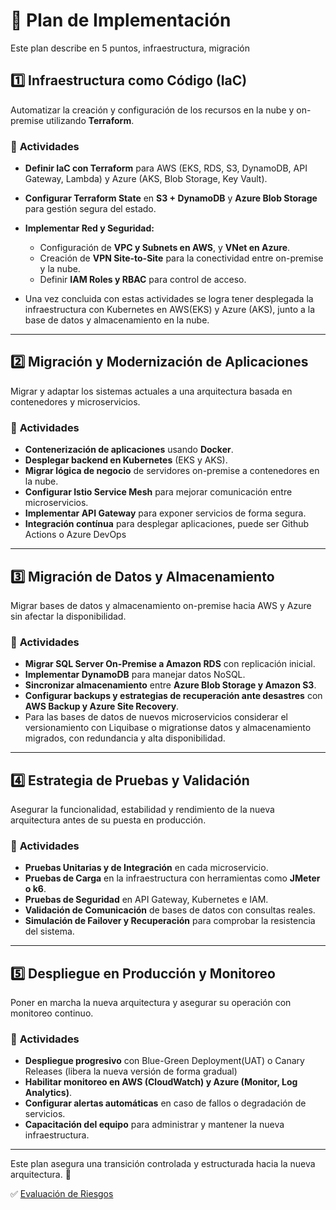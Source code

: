 # 📌 Plan de Implementación

Este plan describe en 5 puntos, infraestructura, migración 

## 1️⃣ Infraestructura como Código (IaC)

Automatizar la creación y configuración de los recursos en la nube y on-premise utilizando **Terraform**.

### 🔹 **Actividades**
- **Definir IaC con Terraform** para AWS (EKS, RDS, S3, DynamoDB, API Gateway, Lambda) y Azure (AKS, Blob Storage, Key Vault).
- **Configurar Terraform State** en **S3 + DynamoDB** y **Azure Blob Storage** para gestión segura del estado.
- **Implementar Red y Seguridad:**
  - Configuración de **VPC y Subnets en AWS**, y **VNet en Azure**.
  - Creación de **VPN Site-to-Site** para la conectividad entre on-premise y la nube.
  - Definir **IAM Roles y RBAC** para control de acceso.
  

- Una vez concluida con estas actividades se logra tener desplegada la infraestructura con Kubernetes en AWS(EKS) y Azure (AKS), junto a la base de datos y almacenamiento en la nube.
---

## 2️⃣ Migración y Modernización de Aplicaciones

Migrar y adaptar los sistemas actuales a una arquitectura basada en contenedores y microservicios.

### 🔹 **Actividades**
- **Contenerización de aplicaciones** usando **Docker**.
- **Desplegar backend en Kubernetes** (EKS y AKS).
- **Migrar lógica de negocio** de servidores on-premise a contenedores en la nube.
- **Configurar Istio Service Mesh** para mejorar comunicación entre microservicios.
- **Implementar API Gateway** para exponer servicios de forma segura.
- **Integración contínua** para desplegar aplicaciones, puede ser Github Actions o Azure DevOps 


---

## 3️⃣ Migración de Datos y Almacenamiento

Migrar bases de datos y almacenamiento on-premise hacia AWS y Azure sin afectar la disponibilidad.

### 🔹 **Actividades**
- **Migrar SQL Server On-Premise a Amazon RDS** con replicación inicial.
- **Implementar DynamoDB** para manejar datos NoSQL.
- **Sincronizar almacenamiento** entre **Azure Blob Storage y Amazon S3**.
- **Configurar backups y estrategias de recuperación ante desastres** con **AWS Backup y Azure Site Recovery**.
- Para las bases de datos de nuevos microservicios considerar el versionamiento con Liquibase o migrationse datos y almacenamiento migrados, con redundancia y alta disponibilidad.

---

## 4️⃣ Estrategia de Pruebas y Validación

Asegurar la funcionalidad, estabilidad y rendimiento de la nueva arquitectura antes de su puesta en producción.

### 🔹 **Actividades**
- **Pruebas Unitarias y de Integración** en cada microservicio.
- **Pruebas de Carga** en la infraestructura con herramientas como **JMeter o k6**.
- **Pruebas de Seguridad** en API Gateway, Kubernetes e IAM.
- **Validación de Comunicación** de bases de datos con consultas reales.
- **Simulación de Failover y Recuperación** para comprobar la resistencia del sistema.


---

## 5️⃣ Despliegue en Producción y Monitoreo

Poner en marcha la nueva arquitectura y asegurar su operación con monitoreo continuo.

### 🔹 **Actividades**
- **Despliegue progresivo** con Blue-Green Deployment(UAT) o Canary Releases (libera la nueva versión de forma gradual)
- **Habilitar monitoreo en AWS (CloudWatch) y Azure (Monitor, Log Analytics)**.
- **Configurar alertas automáticas** en caso de fallos o degradación de servicios.
- **Capacitación del equipo** para administrar y mantener la nueva infraestructura.


---

Este plan asegura una transición controlada y estructurada hacia la nueva arquitectura. 🚀


✅ [Evaluación de Riesgos](danger.md) 